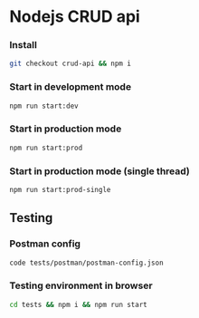 # Nodejs CRUD api
### Install
```bash
git checkout crud-api && npm i
```
### Start in development mode
```bash
npm run start:dev
```
### Start in production mode
```bash
npm run start:prod
```
### Start in production mode (single thread)
```bash
npm run start:prod-single
```
## Testing
### Postman config
```bash
code tests/postman/postman-config.json
```
### Testing environment in browser
```bash
cd tests && npm i && npm run start
```

